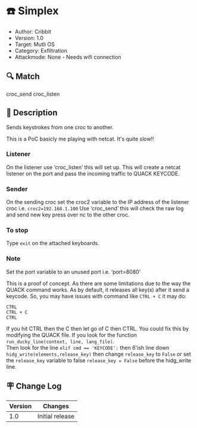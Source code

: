 # :phone: Simplex
- Author: Cribbit
- Version: 1.0
- Target: Mutli OS
- Category: Exfiltration
- Attackmode: None - Needs wifi connection

## :mag: Match
croc_send
croc_listen

## :book: Description
Sends keystrokes from one croc to another.

This is a PoC basicly me playing with netcat. It's quite slow!!

### Listener
On the listener use ‘croc_listen’ this will set up. This will create a netcat listener on the port and pass the incoming traffic to QUACK KEYCODE.

### Sender
On the sending croc set the croc2 variable to the IP address of the listener croc i.e. `croc2=192.168.1.100`
Use ‘croc_send’ this will check the raw log and send new key press over nc to the other croc.

### To stop
Type `exit` on the attached keyboards.

### Note
Set the port variable to an unused port i.e. ‘port=8080’

This is a proof of concept. As there are some limitations due to the way the QUACK command works.
As by default, it releases all key(s) after it send a keycode. 
So, you may have issues with command like `CTRL + C` it may do:
```
CTRL
CTRL + C
CTRL
```
If you hit CTRL then the C then let go of C then CTRL.
You could fix this by modifying the QUACK file. If you look for the function `run_ducky_line(context, line, lang_file)`.</br>
Then look for the line `elif cmd == 'KEYCODE':` then 6'ish line down `hidg_write(elements,release_key)`
then change `release_key` to `False` or set the `release_key` variable to false `release_key = False` before the hidg_write line.


## :placard: Change Log
| Version | Changes         |
| ------- | --------------- |
| 1.0     | Initial release |